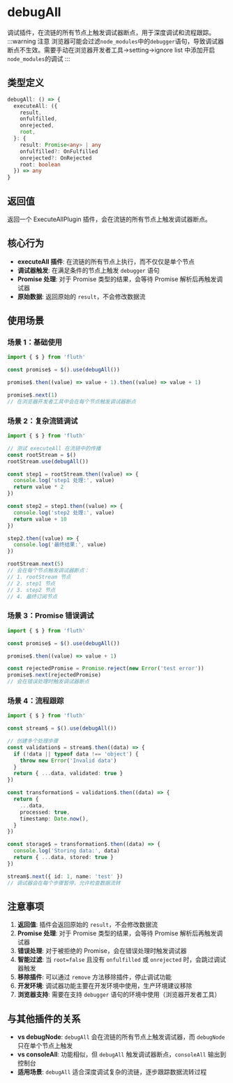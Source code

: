 # debugAll

调试插件，在流链的所有节点上触发调试器断点，用于深度调试和流程跟踪。
:::warning 注意
浏览器可能会过滤`node_modules`中的`debugger`语句，导致调试器断点不生效。需要手动在浏览器开发者工具->setting->ignore list 中添加开启`node_modules`的调试
:::

## 类型定义

```typescript
debugAll: () => {
  executeAll: ({
    result,
    onfulfilled,
    onrejected,
    root,
  }: {
    result: Promise<any> | any
    onfulfilled?: OnFulfilled
    onrejected?: OnRejected
    root: boolean
  }) => any
}
```

## 返回值

返回一个 ExecuteAllPlugin 插件，会在流链的所有节点上触发调试器断点。

## 核心行为

- **executeAll 插件**: 在流链的所有节点上执行，而不仅仅是单个节点
- **调试器触发**: 在满足条件的节点上触发 `debugger` 语句
- **Promise 处理**: 对于 Promise 类型的结果，会等待 Promise 解析后再触发调试器
- **原始数据**: 返回原始的 `result`，不会修改数据流

## 使用场景

### 场景 1：基础使用

```typescript
import { $ } from 'fluth'

const promise$ = $().use(debugAll())

promise$.then((value) => value + 1).then((value) => value + 1)

promise$.next(1)
// 在浏览器开发者工具中会在每个节点触发调试器断点
```

### 场景 2：复杂流链调试

```typescript
import { $ } from 'fluth'

// 测试 executeAll 在流链中的传播
const rootStream = $()
rootStream.use(debugAll())

const step1 = rootStream.then((value) => {
  console.log('step1 处理:', value)
  return value * 2
})

const step2 = step1.then((value) => {
  console.log('step2 处理:', value)
  return value + 10
})

step2.then((value) => {
  console.log('最终结果:', value)
})

rootStream.next(5)
// 会在每个节点触发调试器断点：
// 1. rootStream 节点
// 2. step1 节点
// 3. step2 节点
// 4. 最终订阅节点
```

### 场景 3：Promise 错误调试

```typescript
import { $ } from 'fluth'

const promise$ = $().use(debugAll())

promise$.then((value) => value + 1)

const rejectedPromise = Promise.reject(new Error('test error'))
promise$.next(rejectedPromise)
// 会在错误处理时触发调试器断点
```

### 场景 4：流程跟踪

```typescript
import { $ } from 'fluth'

const stream$ = $().use(debugAll())

// 创建多个处理步骤
const validation$ = stream$.then((data) => {
  if (!data || typeof data !== 'object') {
    throw new Error('Invalid data')
  }
  return { ...data, validated: true }
})

const transformation$ = validation$.then((data) => {
  return {
    ...data,
    processed: true,
    timestamp: Date.now(),
  }
})

const storage$ = transformation$.then((data) => {
  console.log('Storing data:', data)
  return { ...data, stored: true }
})

stream$.next({ id: 1, name: 'test' })
// 调试器会在每个步骤暂停，允许检查数据流转
```

## 注意事项

1. **返回值**: 插件会返回原始的 `result`，不会修改数据流
2. **Promise 处理**: 对于 Promise 类型的结果，会等待 Promise 解析后再触发调试器
3. **错误处理**: 对于被拒绝的 Promise，会在错误处理时触发调试器
4. **智能过滤**: 当 `root=false` 且没有 `onfulfilled` 或 `onrejected` 时，会跳过调试器触发
5. **移除插件**: 可以通过 `remove` 方法移除插件，停止调试功能
6. **开发环境**: 调试器功能主要在开发环境中使用，生产环境建议移除
7. **浏览器支持**: 需要在支持 `debugger` 语句的环境中使用（浏览器开发者工具）

## 与其他插件的关系

- **vs debugNode**: `debugAll` 会在流链的所有节点上触发调试器，而 `debugNode` 只在单个节点上触发
- **vs consoleAll**: 功能相似，但 `debugAll` 触发调试器断点，`consoleAll` 输出到控制台
- **适用场景**: `debugAll` 适合深度调试复杂的流链，逐步跟踪数据流转过程
